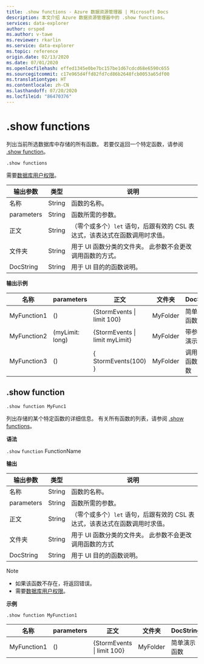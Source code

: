 ```yaml
---
title: .show functions - Azure 数据资源管理器 | Microsoft Docs
description: 本文介绍 Azure 数据资源管理器中的 .show functions。
services: data-explorer
author: orspod
ms.author: v-tawe
ms.reviewer: rkarlin
ms.service: data-explorer
ms.topic: reference
origin.date: 02/13/2020
ms.date: 07/01/2020
ms.openlocfilehash: effed1345e0be7bc157be1d67cdcd68e6590c655
ms.sourcegitcommit: c17e965d4ffd82fd7cd86b2648fcb0053a65df00
ms.translationtype: HT
ms.contentlocale: zh-CN
ms.lasthandoff: 07/20/2020
ms.locfileid: "86470376"
---
```

# <a name="show-functions"></a>.show functions

列出当前所选数据库中存储的所有函数。
若要仅返回一个特定函数，请参阅 [.show function](#show-function)。

```kusto
.show functions
```

需要[数据库用户权限](../management/access-control/role-based-authorization.md)。

| 输出参数 | 类型   | 说明                                                                                                    |
| ---------------- | ------ | -------------------------------------------------------------------------------------------------------------- |
| 名称             | String | 函数的名称。                                                                                      |
| parameters       | String | 函数所需的参数。                                                                       |
| 正文             | String | （零个或多个）`let` 语句，后跟有效的 CSL 表达式，该表达式在函数调用时求值。 |
| 文件夹           | String | 用于 UI 函数分类的文件夹。 此参数不会更改调用函数的方式。  |
| DocString        | String | 用于 UI 目的的函数说明。                                                                 |

**输出示例**

| 名称        | parameters      | 正文                               | 文件夹   | DocString                       |
| ----------- | --------------- | ---------------------------------- | -------- | ------------------------------- |
| MyFunction1 | ()              | {StormEvents &#124; limit 100}     | MyFolder | 简单演示函数            |
| MyFunction2 | (myLimit: long) | {StormEvents &#124; limit myLimit} | MyFolder | 带参数的演示函数    |
| MyFunction3 | ()              | { StormEvents(100) }               | MyFolder | 调用其他函数的函数 |  |

## <a name="show-function"></a>.show function

```kusto
.show function MyFunc1
```

列出存储的某个特定函数的详细信息。
有关所有函数的列表，请参阅 [.show functions](#show-functions)。

**语法**

`.show` `function` FunctionName

**输出**

| 输出参数 | 类型   | 说明                                                                                                    |
| ---------------- | ------ | -------------------------------------------------------------------------------------------------------------- |
| 名称             | String | 函数的名称。                                                                                      |
| parameters       | String | 函数所需的参数。                                                                       |
| 正文             | String | （零个或多个）`let` 语句，后跟有效的 CSL 表达式，该表达式在函数调用时求值。 |
| 文件夹           | String | 用于 UI 函数分类的文件夹。 此参数不会更改调用函数的方式       |
| DocString        | String | 用于 UI 目的的函数说明。                                                                 |

> [!NOTE]
>
> - 如果该函数不存在，将返回错误。
> - 需要[数据库用户权限](../management/access-control/role-based-authorization.md)。

**示例**

```kusto
.show function MyFunction1
```

| 名称        | parameters | 正文                           | 文件夹   | DocString            |
| ----------- | ---------- | ------------------------------ | -------- | -------------------- |
| MyFunction1 | ()         | {StormEvents &#124; limit 100} | MyFolder | 简单演示函数 |
